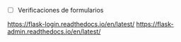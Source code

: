 - [ ] Verificaciones de formularios

https://flask-login.readthedocs.io/en/latest/
https://flask-admin.readthedocs.io/en/latest/